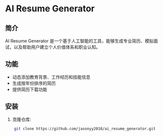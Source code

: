 # AI Resume Generator

## 简介
AI Resume Generator 是一个基于人工智能的工具，能够生成专业简历、模拟面试，以及帮助用户建立个人价值体系和职业认知。

## 功能
- 动态添加教育背景、工作经历和技能信息
- 生成按年份排序的简历
- 提供简历下载功能

## 安装
1. 克隆仓库:
```bash
    git clone https://github.com/jasonyy2018/ai_resume_generator.git